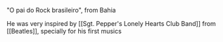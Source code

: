"O pai do Rock brasileiro", from Bahia

He was very inspired by [[Sgt. Pepper's Lonely Hearts Club Band]] from [[Beatles]], specially for his first musics
